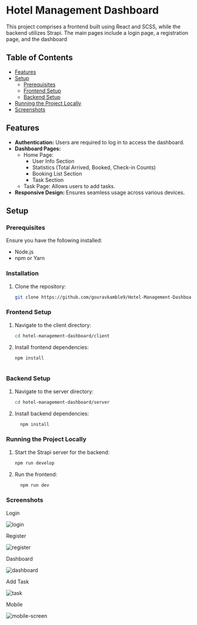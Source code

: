 # Hotel Management Dashboard

This project comprises a frontend built using React and SCSS, while the backend utilizes Strapi. The main pages include a login page, a registration page, and the dashboard


## Table of Contents

- [Features](#features)
- [Setup](#setup)
  - [Prerequisites](#prerequisites)
  - [Frontend Setup](#frontend-setup)
  - [Backend Setup](#backend-setup)
- [Running the Project Locally](#running-the-project-locally)
- [Screenshots](#screenshots)

## Features

- **Authentication:** Users are required to log in to access the dashboard.
- **Dashboard Pages:**
  - Home Page:
    - User Info Section
    - Statistics (Total Arrived, Booked, Check-in Counts)
    - Booking List Section
    - Task Section
  - Task Page: Allows users to add tasks.
- **Responsive Design:** Ensures seamless usage across various devices.

## Setup

### Prerequisites

Ensure you have the following installed:

- Node.js
- npm or Yarn

### Installation
1. Clone the repository:

   ```bash
   git clone https://github.com/gouravkamble9/Hotel-Management-Dashboard.git
   
### Frontend Setup
1. Navigate to the client directory:
   
   ```bash
   cd hotel-management-dashboard/client
   
3. Install frontend dependencies:

   ```bash
   npm install
  

### Backend Setup
1. Navigate to the server directory:

   ```bash
   cd hotel-management-dashboard/server
   
3. Install backend dependencies:

   ```bash
     npm install

### Running the Project Locally
1. Start the Strapi server for the backend:

   ```bash
   npm run develop
   
3. Run the frontend:

   ```bash
     npm run dev
### Screenshots

Login

![login](https://github.com/gouravkamble9/Hotel-Management-Dashboard/assets/61933116/d79e8ffa-2eb1-4345-9317-8af00bd1e3bd)

Register

![register](https://github.com/gouravkamble9/Hotel-Management-Dashboard/assets/61933116/ac6d9e4f-bbf3-4859-8b01-33562ab635db)

Dashboard

![dashboard](https://github.com/gouravkamble9/Hotel-Management-Dashboard/assets/61933116/7daf0aab-d3c6-4605-b61e-8ab05fcb8a35)

Add Task

![task](https://github.com/gouravkamble9/Hotel-Management-Dashboard/assets/61933116/63598eb4-2e5d-453b-8201-184574538ed3)

Mobile

![mobile-screen](https://github.com/gouravkamble9/Hotel-Management-Dashboard/assets/61933116/e646fbbe-c064-43eb-8e00-ba0173ede0ea)

